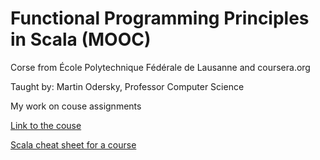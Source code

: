 # Functional Programming Principles in Scala (MOOC)

Corse from École Polytechnique Fédérale de Lausanne and coursera.org

Taught by:    Martin Odersky, Professor
Computer Science

My work on couse assignments

[Link to the couse](https://www.coursera.org/learn/progfun1)

[Scala cheat sheet for a course](https://github.com/lampepfl/progfun-wiki/blob/gh-pages/CheatSheet.md)
